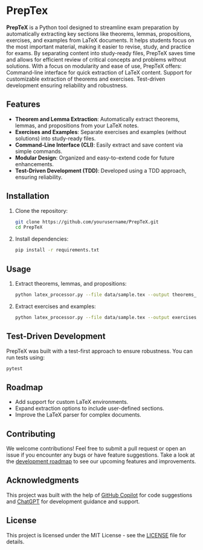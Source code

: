 

# PrepTex
 **PrepTeX** is a Python tool designed to streamline exam preparation by automatically extracting key sections like theorems, lemmas, propositions, exercises, and examples from LaTeX documents. It helps students focus on the most important material, making it easier to revise, study, and practice for exams. By separating content into study-ready files, PrepTeX saves time and allows for efficient review of critical concepts and problems without solutions.  With a focus on modularity and ease of use, PrepTeX offers:  Command-line interface for quick extraction of LaTeX content. Support for customizable extraction of theorems and exercises. Test-driven development ensuring reliability and robustness.

## Features

- **Theorem and Lemma Extraction**: Automatically extract theorems, lemmas, and propositions from your LaTeX notes.
- **Exercises and Examples**: Separate exercises and examples (without solutions) into study-ready files.
- **Command-Line Interface (CLI)**: Easily extract and save content via simple commands.
- **Modular Design**: Organized and easy-to-extend code for future enhancements.
- **Test-Driven Development (TDD)**: Developed using a TDD approach, ensuring reliability.

## Installation

1. Clone the repository:

   ```bash
   git clone https://github.com/yourusername/PrepTeX.git
   cd PrepTeX
   ```

2. Install dependencies:

   ```bash
   pip install -r requirements.txt
   ```

## Usage

1. Extract theorems, lemmas, and propositions:

   ```bash
   python latex_processor.py --file data/sample.tex --output theorems_output.tex --type theorems
   ```

2. Extract exercises and examples:

   ```bash
   python latex_processor.py --file data/sample.tex --output exercises_output.tex --type exercises
   ```

## Test-Driven Development

PrepTeX was built with a test-first approach to ensure robustness. You can run tests using:

```bash
pytest
```

## Roadmap

- Add support for custom LaTeX environments.
- Expand extraction options to include user-defined sections.
- Improve the LaTeX parser for complex documents.

## Contributing

We welcome contributions! Feel free to submit a pull request or open an issue if you encounter any bugs or have feature suggestions. Take a look at the [development roadmap](./roadmap.md) to see our upcoming features and improvements.

## Acknowledgments

This project was built with the help of [GitHub Copilot](https://github.com/features/copilot) for code suggestions and [ChatGPT](https://openai.com/chatgpt) for development guidance and support.

## License

This project is licensed under the MIT License - see the [LICENSE](LICENSE) file for details.


